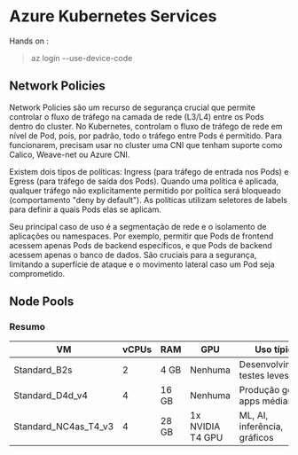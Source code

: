 # Azure Kubernetes Services
Hands on : 

> az login --use-device-code

## Network Policies

Network Policies são um recurso de segurança crucial que permite controlar o fluxo de tráfego na camada de rede (L3/L4) entre os Pods dentro do cluster. No Kubernetes, controlam o fluxo de tráfego de rede em nível de Pod, pois, por padrão, todo o tráfego entre Pods é permitido. Para funcionarem, precisam usar no cluster uma CNI que tenham suporte como Calico, Weave-net ou Azure CNI.

Existem dois tipos de políticas: Ingress (para tráfego de entrada nos Pods) e Egress (para tráfego de saída dos Pods). Quando uma política é aplicada, qualquer tráfego não explicitamente permitido por política será bloqueado (comportamento "deny by default"). As políticas utilizam seletores de labels para definir a quais Pods elas se aplicam.

Seu principal caso de uso é a segmentação de rede e o isolamento de aplicações ou namespaces. Por exemplo, permitir que Pods de frontend acessem apenas Pods de backend específicos, e que Pods de backend acessem apenas o banco de dados. São cruciais para a segurança, limitando a superfície de ataque e o movimento lateral caso um Pod seja comprometido.

## Node Pools

### Resumo

| VM                     | vCPUs | RAM    | GPU              | Uso típico                       | Preço  |
|------------------------|-------|--------|------------------|---------------------------------|--------|
| Standard_B2s           | 2     | 4 GB   | Nenhuma          | Desenvolvimento, testes leves   | Baixo  |
| Standard_D4d_v4        | 4     | 16 GB  | Nenhuma          | Produção geral, apps médias     | Médio  |
| Standard_NC4as_T4_v3   | 4     | 28 GB  | 1x NVIDIA T4 GPU | ML, AI, inferência, gráficos    | Alto   |
